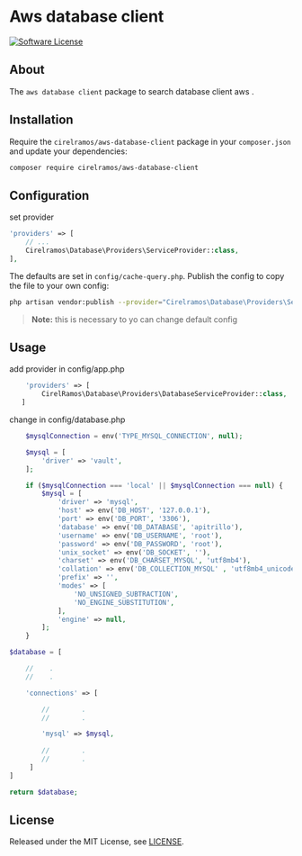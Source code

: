 # Aws database client

[![Software License][ico-license]](LICENSE.md)

## About

The `aws database client` package to search database client aws .


## Installation

Require the `cirelramos/aws-database-client` package in your `composer.json` and update your dependencies:
```sh
composer require cirelramos/aws-database-client
```


## Configuration

set provider

```php
'providers' => [
    // ...
    Cirelramos\Database\Providers\ServiceProvider::class,
],
```


The defaults are set in `config/cache-query.php`. Publish the config to copy the file to your own config:
```sh
php artisan vendor:publish --provider="Cirelramos\Database\Providers\ServiceProvider"
```

> **Note:** this is necessary to yo can change default config



## Usage

add provider in config/app.php

```php
    'providers' => [
        CirelRamos\Database\Providers\DatabaseServiceProvider::class,
   ]
```

change in config/database.php

```php
    $mysqlConnection = env('TYPE_MYSQL_CONNECTION', null);

    $mysql = [
        'driver' => 'vault',
    ];

    if ($mysqlConnection === 'local' || $mysqlConnection === null) {
        $mysql = [
            'driver' => 'mysql',
            'host' => env('DB_HOST', '127.0.0.1'),
            'port' => env('DB_PORT', '3306'),
            'database' => env('DB_DATABASE', 'apitrillo'),
            'username' => env('DB_USERNAME', 'root'),
            'password' => env('DB_PASSWORD', 'root'),
            'unix_socket' => env('DB_SOCKET', ''),
            'charset' => env('DB_CHARSET_MYSQL', 'utf8mb4'),
            'collation' => env('DB_COLLECTION_MYSQL' , 'utf8mb4_unicode_ci'),
            'prefix' => '',
            'modes' => [
                'NO_UNSIGNED_SUBTRACTION',
                'NO_ENGINE_SUBSTITUTION',
            ],
            'engine' => null,
        ];
    }

$database = [

    //    .
    //    .

    'connections' => [

        //        .
        //        .

        'mysql' => $mysql,
        
        //        .
        //        .
     ]
]

return $database;
```



## License

Released under the MIT License, see [LICENSE](LICENSE).


[ico-license]: https://img.shields.io/badge/license-MIT-brightgreen.svg?style=flat-square

